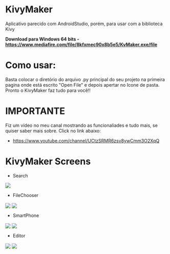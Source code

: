 ﻿# KivyMaker
Aplicativo parecido com AndroidStudio, porém, para usar com a 
biblioteca Kivy

**Download para Windows 64 bits - https://www.mediafire.com/file/8kfxmec90x8b5e5/KvMaker.exe/file**

# Como usar:
Basta colocar o diretório do arquivo .py principal do seu projeto
na primeira pagina onde está escrito "Open File" e depois apertar
no Icone de pasta. Pronto o KivyMaker faz tudo para você!!

# IMPORTANTE
Fiz um vídeo no meu canal mostrando as funcionaliades e tudo mais,
se quiser saber mais sobre. Click no link abaixo:
 - https://www.youtube.com/channel/UCtzSRMR6zsv8ywCmm3O2XqQ

# KivyMaker Screens

 - Search
<img src="examples/1.jpg" align="center" padding="30">


 - FileChooser
<div>
 <img src="examples/2.jpg" align="center">
 <img src="examples/3.jpg" align="center">
</div>


 - SmartPhone
<div>
 <img src="examples/4.jpg" align="center">
 <img src="examples/5.jpg" align="center">
</div>


 - Editor

<img src="examples/6.jpg" align="center">
<img src="examples/7.jpg" align="center">
